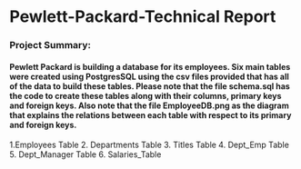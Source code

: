 # Pewlett-Packard-Technical Report
### Project Summary:
#### Pewlett Packard is building a database for its employees. Six main tables were created using PostgresSQL using the csv files provided that has all of the data to build these tables.  Please note that the file **schema.sql** has the code to create these tables along with their columns, primary keys and foreign keys.  Also note that the file **EmployeeDB.png** as the diagram that explains the relations between each table with respect to its primary and foreign keys.
 1.Employees Table
 2. Departments Table
 3. Titles Table
 4. Dept_Emp Table
 5. Dept_Manager Table
 6. Salaries_Table
 
